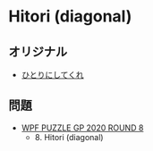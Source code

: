 # Hitori (diagonal)

## オリジナル
- [ひとりにしてくれ](hitori.md)

## 問題
- [WPF PUZZLE GP 2020 ROUND 8](../questions/wpfpgp2020-8.md)
	- 8\. Hitori (diagonal)

